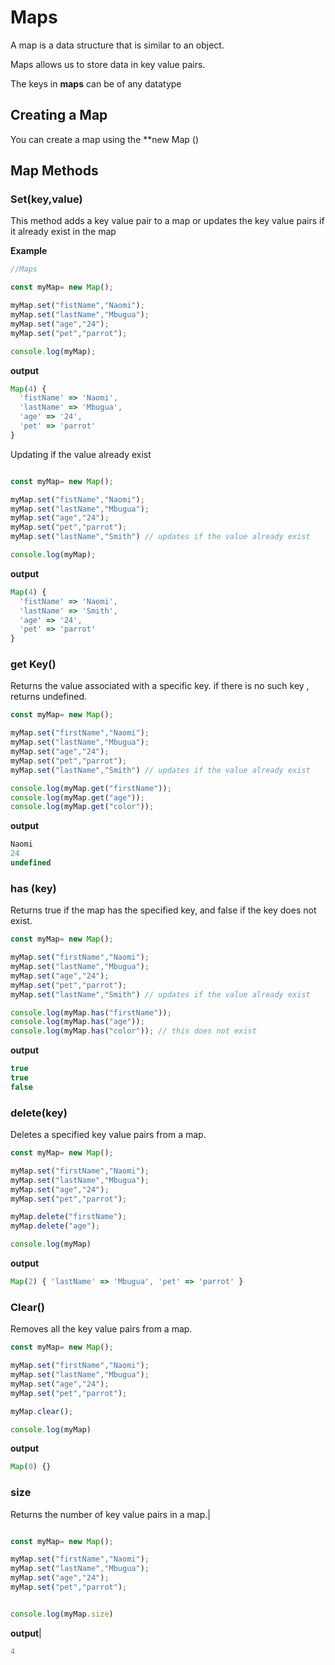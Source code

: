 # Maps
A map is a data structure that is similar to an object.

Maps allows us to store data in key value pairs. 

The keys in **maps** can be of any datatype

## Creating a Map

You can create a  map using the  **new Map ()

## Map Methods

### Set(key,value)

This method adds a key value pair to a map or updates the key value pairs if it already exist in the map

**Example**
```js
//Maps

const myMap= new Map();

myMap.set("fistName","Naomi");
myMap.set("lastName","Mbugua");
myMap.set("age","24");
myMap.set("pet","parrot");

console.log(myMap);
```
**output**

```js
Map(4) {
  'fistName' => 'Naomi',
  'lastName' => 'Mbugua',
  'age' => '24',
  'pet' => 'parrot'
}
```

Updating if the value already exist

```js

const myMap= new Map();

myMap.set("fistName","Naomi");
myMap.set("lastName","Mbugua");
myMap.set("age","24");
myMap.set("pet","parrot");
myMap.set("lastName","Smith") // updates if the value already exist

console.log(myMap);
```

**output**
```js
Map(4) {
  'fistName' => 'Naomi',
  'lastName' => 'Smith',
  'age' => '24',
  'pet' => 'parrot'
}
```

### get Key()

Returns the value associated with a specific key. if there is no such key , returns undefined.

```js
const myMap= new Map();

myMap.set("firstName","Naomi");
myMap.set("lastName","Mbugua");
myMap.set("age","24");
myMap.set("pet","parrot");
myMap.set("lastName","Smith") // updates if the value already exist

console.log(myMap.get("firstName"));
console.log(myMap.get("age"));
console.log(myMap.get("color"));

```

**output**

```js
Naomi
24
undefined
```

### has (key)
Returns true if the map has the specified key, and false if the key does not exist.

```js
const myMap= new Map();

myMap.set("firstName","Naomi");
myMap.set("lastName","Mbugua");
myMap.set("age","24");
myMap.set("pet","parrot");
myMap.set("lastName","Smith") // updates if the value already exist

console.log(myMap.has("firstName"));
console.log(myMap.has("age"));
console.log(myMap.has("color")); // this does not exist
```

**output**
```js
true
true
false
```

### delete(key)
Deletes a specified key value pairs from a map.

```js
const myMap= new Map();

myMap.set("firstName","Naomi");
myMap.set("lastName","Mbugua");
myMap.set("age","24");
myMap.set("pet","parrot");

myMap.delete("firstName");
myMap.delete("age");

console.log(myMap)
```

**output**
```js
Map(2) { 'lastName' => 'Mbugua', 'pet' => 'parrot' }
```

### Clear()
Removes all the key value pairs from a map.

```js
const myMap= new Map();

myMap.set("firstName","Naomi");
myMap.set("lastName","Mbugua");
myMap.set("age","24");
myMap.set("pet","parrot");

myMap.clear();

console.log(myMap)
```

**output**
```js
Map(0) {}
```

### size
Returns the number of key value pairs in a map.|

```js

const myMap= new Map();

myMap.set("firstName","Naomi");
myMap.set("lastName","Mbugua");
myMap.set("age","24");
myMap.set("pet","parrot");


console.log(myMap.size)
```

**output**|
```js
4
```
